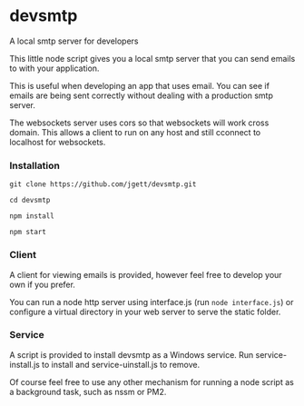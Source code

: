 # devsmtp
A local smtp server for developers

This little node script gives you a local smtp server that you can send emails to with your application.

This is useful when developing an app that uses email. You can see if emails are being sent correctly without dealing with a production smtp server.

The websockets server uses cors so that websockets will work cross domain. This allows a client to run on any host and still cconnect to localhost for websockets.

### Installation
`git clone https://github.com/jgett/devsmtp.git`

`cd devsmtp`

`npm install`

`npm start`

### Client
A client for viewing emails is provided, however feel free to develop your own if you prefer.

You can run a node http server using interface.js (run `node interface.js`) or configure a virtual directory in your web server to serve the static folder.

### Service
A script is provided to install devsmtp as a Windows service. Run service-install.js to install and service-uinstall.js to remove.

Of course feel free to use any other mechanism for running a node script as a background task, such as nssm or PM2.
